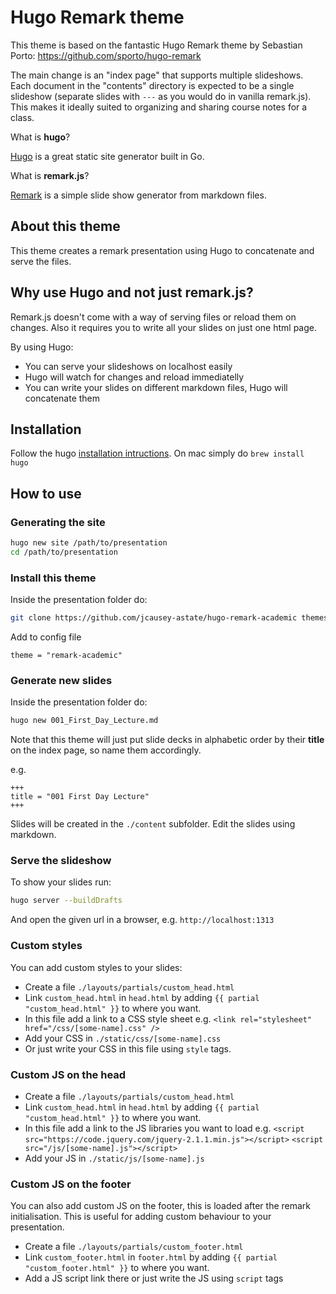 # Hugo Remark theme

This theme is based on the fantastic Hugo Remark theme by Sebastian Porto: https://github.com/sporto/hugo-remark

The main change is an "index page" that supports multiple slideshows.  Each document in the "contents" directory is expected to be a single slideshow (separate slides with `---` as you would do in vanilla remark.js).  This makes it ideally suited to organizing and sharing course notes for a class.

What is **hugo**?

[Hugo](http://gohugo.io/) is a great static site generator built in Go.

What is **remark.js**?

[Remark](https://github.com/gnab/remark) is a simple slide show generator from markdown files.

## About this theme

This theme creates a remark presentation using Hugo to concatenate and serve the files.

## Why use Hugo and not just remark.js?

Remark.js doesn't come with a way of serving files or reload them on changes. Also it requires you to write all your slides on just one html page.

By using Hugo:

- You can serve your slideshows on localhost easily
- Hugo will watch for changes and reload immediatelly
- You can write your slides on different markdown files, Hugo will concatenate them

## Installation

Follow the hugo [installation intructions](http://gohugo.io/). On mac simply do `brew install hugo`

## How to use

### Generating the site

```bash
hugo new site /path/to/presentation
cd /path/to/presentation
```

### Install this theme

Inside the presentation folder do:

```bash
git clone https://github.com/jcausey-astate/hugo-remark-academic themes/remark-academic
```
Add to config file
```
theme = "remark-academic"
```
### Generate new slides

Inside the presentation folder do:

```bash
hugo new 001_First_Day_Lecture.md
```

Note that this theme will just put slide decks in alphabetic order by their __title__ on the index page, so name them accordingly.

e.g.
```
+++
title = "001 First Day Lecture"
+++
```

Slides will be created in the `./content` subfolder.
Edit the slides using markdown.

### Serve the slideshow

To show your slides run:

```bash
hugo server --buildDrafts
```

And open the given url in a browser, e.g. `http://localhost:1313`

### Custom styles

You can add custom styles to your slides:

- Create a file `./layouts/partials/custom_head.html`
- Link `custom_head.html` in `head.html` by adding `{{ partial "custom_head.html" }}` to where you want.
- In this file add a link to a CSS style sheet e.g.
  `<link rel="stylesheet" href="/css/[some-name].css" />`
- Add your CSS in `./static/css/[some-name].css`
- Or just write your CSS in this file using `style` tags.

### Custom JS on the head

- Create a file `./layouts/partials/custom_head.html`
- Link `custom_head.html` in `head.html` by adding `{{ partial "custom_head.html" }}` to where you want.
- In this file add a link to the JS libraries you want to load e.g.
  `<script src="https://code.jquery.com/jquery-2.1.1.min.js"></script>`
  `<script src="/js/[some-name].js"></script>`
- Add your JS in `./static/js/[some-name].js`


### Custom JS on the footer

You can also add custom JS on the footer, this is loaded after the remark initialisation. This is useful for adding custom behaviour to your presentation.

- Create a file `./layouts/partials/custom_footer.html`
- Link `custom_footer.html` in `footer.html` by adding `{{ partial "custom_footer.html" }}` to where you want.
- Add a JS script link there or just write the JS using `script` tags

